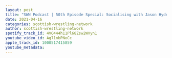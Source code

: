 ```yaml
---
layout: post
title: "SWN Podcast | 50th Episode Special: Socialising with Jason Hyde [Explicit]"
date: 2021-04-16
categories: scottish-wrestling-network
author: scottish-wrestling-network
spotify_track_id: 4VO444h11Pl68Zsw2WVyn1
youtube_video_id: Ag71nbPNoCc
apple_track_id: 1000517415859
youtube_metadata: 
---
```

